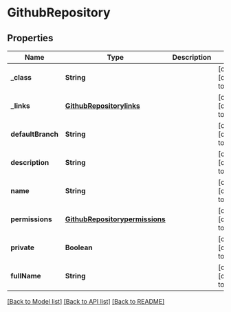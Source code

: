 # GithubRepository
## Properties

| Name | Type | Description | Notes |
|------------ | ------------- | ------------- | -------------|
| **\_class** | **String** |  | [optional] [default to null] |
| **\_links** | [**GithubRepositorylinks**](GithubRepositorylinks.md) |  | [optional] [default to null] |
| **defaultBranch** | **String** |  | [optional] [default to null] |
| **description** | **String** |  | [optional] [default to null] |
| **name** | **String** |  | [optional] [default to null] |
| **permissions** | [**GithubRepositorypermissions**](GithubRepositorypermissions.md) |  | [optional] [default to null] |
| **private** | **Boolean** |  | [optional] [default to null] |
| **fullName** | **String** |  | [optional] [default to null] |

[[Back to Model list]](../README.md#documentation-for-models) [[Back to API list]](../README.md#documentation-for-api-endpoints) [[Back to README]](../README.md)

